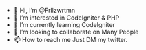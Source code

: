 - 👋 Hi, I’m @Frllzwrtmn
- 👀 I’m interested in CodeIgniter & PHP
- 🌱 I’m currently learning CodeIgniter
- 💞️ I’m looking to collaborate on Many People
- 📫 How to reach me Just DM my twitter.

<!---
Frllzwrtmn/Frllzwrtmn is a ✨ special ✨ repository because its `README.md` (this file) appears on your GitHub profile.
You can click the Preview link to take a look at your changes.
--->
